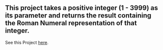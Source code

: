 ## This project takes a positive integer (1 - 3999) as its parameter and returns the result containing the Roman Numeral representation of that integer.

See this Project [here](https://codepen.io/RobisonTorres/full/oNRooGZ).